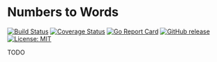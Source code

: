 # Numbers to Words
[![Build Status](https://travis-ci.org/Piszmog/numbersToWords.svg?branch=develop)](https://travis-ci.org/Piszmog/gotoggle)
[![Coverage Status](https://coveralls.io/repos/github/Piszmog/numbersToWords/badge.svg?branch=develop)](https://coveralls.io/github/Piszmog/numbersToWords?branch=develop)
[![Go Report Card](https://goreportcard.com/badge/github.com/Piszmog/numbersToWords)](https://goreportcard.com/report/github.com/Piszmog/numbersToWords)
[![GitHub release](https://img.shields.io/github/release/Piszmog/numbersToWords.svg)](https://github.com/Piszmog/numbersToWords/releases/latest)
[![License: MIT](https://img.shields.io/badge/License-MIT-yellow.svg)](https://opensource.org/licenses/MIT)

TODO